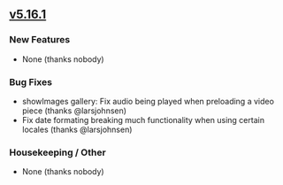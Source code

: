 ## [v5.16.1](https://github.com/honestbleeps/Reddit-Enhancement-Suite/releases/v5.16.1)

### New Features

- None (thanks nobody)

### Bug Fixes

- showImages gallery: Fix audio being played when preloading a video piece (thanks @larsjohnsen)
- Fix date formating breaking much functionality when using certain locales (thanks @larsjohnsen)

### Housekeeping / Other

- None (thanks nobody)
